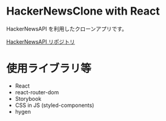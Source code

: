 # HackerNewsClone with React

HackerNewsAPI を利用したクローンアプリです。

[HackerNewsAPI リポジトリ](https://github.com/HackerNews/API)

# 使用ライブラリ等
- React
- react-router-dom
- Storybook
- CSS in JS (styled-components)
- hygen

